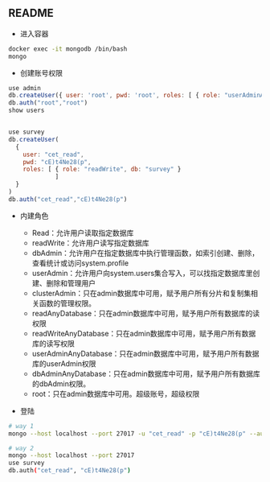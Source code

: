 ## README

+ 进入容器

```sh
docker exec -it mongodb /bin/bash
mongo
```

+ 创建账号权限

```js
use admin
db.createUser({ user: 'root', pwd: 'root', roles: [ { role: "userAdminAnyDatabase", db: "admin" } ] })
db.auth("root","root")
show users


use survey
db.createUser(
  {
    user: "cet_read",
    pwd: "cE)t4Ne28(p",
    roles: [ { role: "readWrite", db: "survey" }
             ]
  }
)
db.auth("cet_read","cE)t4Ne28(p")
```

+ 内建角色

  - Read：允许用户读取指定数据库
  - readWrite：允许用户读写指定数据库
  - dbAdmin：允许用户在指定数据库中执行管理函数，如索引创建、删除，查看统计或访问system.profile
  - userAdmin：允许用户向system.users集合写入，可以找指定数据库里创建、删除和管理用户
  - clusterAdmin：只在admin数据库中可用，赋予用户所有分片和复制集相关函数的管理权限。
  - readAnyDatabase：只在admin数据库中可用，赋予用户所有数据库的读权限
  - readWriteAnyDatabase：只在admin数据库中可用，赋予用户所有数据库的读写权限
  - userAdminAnyDatabase：只在admin数据库中可用，赋予用户所有数据库的userAdmin权限
  - dbAdminAnyDatabase：只在admin数据库中可用，赋予用户所有数据库的dbAdmin权限。
  - root：只在admin数据库中可用。超级账号，超级权限

+ 登陆

```sh
# way 1
mongo --host localhost --port 27017 -u "cet_read" -p "cE)t4Ne28(p" --authenticationDatabase "survey"

# way 2
mongo --host localhost --port 27017
use survey
db.auth("cet_read", "cE)t4Ne28(p")
```

